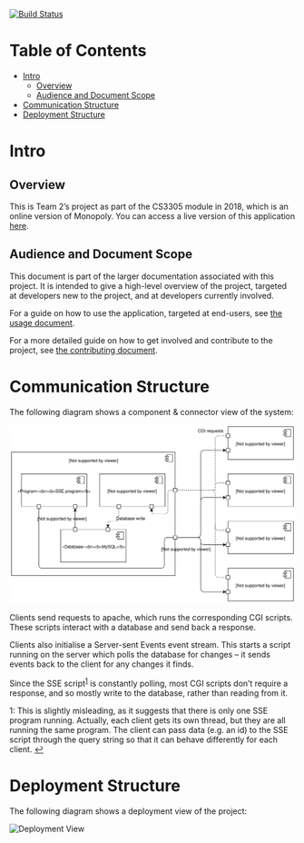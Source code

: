 [![Build Status](https://travis-ci.org/oisdk/team-software-project.svg?branch=master)](https://travis-ci.org/oisdk/team-software-project)

# Table of Contents

- [Intro](#intro)
    * [Overview](#overview)
    * [Audience and Document Scope](#audience-and-document-scope)
- [Communication Structure](#communication-structure)
- [Deployment Structure](#deployment-structure)

# Intro

## Overview

This is Team 2’s project as part of the CS3305 module in 2018, which is an online version of Monopoly. You can access a live version of this application [here](http://54.186.226.199).

## Audience and Document Scope

This document is part of the larger documentation associated with this project. It is intended to give a high-level overview of the project, targeted at developers new to the project, and at developers currently involved.

For a guide on how to use the application, targeted at end-users, see [the usage document](USAGE.md).

For a more detailed guide on how to get involved and contribute to the project, see [the contributing document](CONTRIBUTING.md).

# Communication Structure

The following diagram shows a component & connector view of the system:

![Component & Connector View](documentation-images/component-connector-view.svg)

Clients send requests to apache, which runs the corresponding CGI scripts. These scripts interact with a database and send back a response.

Clients also initialise a Server-sent Events event stream. This starts a script running on the server which polls the database for changes – it sends events back to the client for any changes it finds.

Since the SSE script<sup id="thread-note-source">[1](#thread-note)</sup> is constantly polling, most CGI scripts don’t require a response, and so mostly write to the database, rather than reading from it.

<a id="thread-note">1</a>: This is slightly misleading, as it suggests that there is only one SSE program running. Actually, each client gets its own thread, but they are all running the same program. The client can pass data (e.g. an id) to the SSE script through the query string so that it can behave differently for each client. [↩](#thread-note-source)

# Deployment Structure

The following diagram shows a deployment view of the project:

![Deployment View](#documentation-images/deployment-view.svg)

